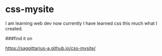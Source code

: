 # css-mysite
I am learning web dev now currently I have learned css this much what I created.

###find it on

https://saggittarius-a.github.io/css-mysite/
